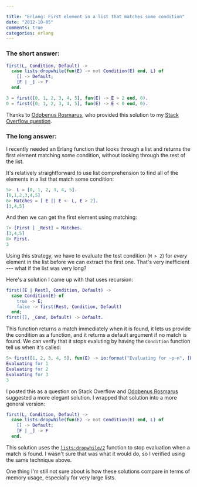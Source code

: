 ```yaml
---

title: "Erlang: First element in a list that matches some condition"
date: "2012-10-05"
comments: true
categories: erlang
---
```


### The short answer:

``` erlang 
first(L, Condition, Default) ->
  case lists:dropwhile(fun(E) -> not Condition(E) end, L) of
    [] -> Default;
    [F | _] -> F
  end.

3 = first([0, 1, 2, 3, 4, 5], fun(E) -> E > 2 end, 0).
0 = first([0, 1, 2, 3, 4, 5], fun(E) -> E < 0 end, 0).
```

Thanks to 
[Odobenus Rosmarus](http://stackoverflow.com/users/1092783/odobenus-rosmarus),
who provided this solution to my 
[Stack Overflow question](http://stackoverflow.com/questions/12657202).

### The long answer:

I recently needed an Erlang function that looks through a list and returns
the first element matching some condition, without looking through the rest
of the list.  

It's relatively straightforward to use list comprehension to find all of the 
elements in a list that match some condition:

``` erlang
5>  L = [0, 1, 2, 3, 4, 5].
[0,1,2,3,4,5]
6> Matches = [ E || E <- L, E > 2].
[3,4,5]
```

And then we can get the first element using matching:

``` erlang
7> [First | _Rest] = Matches.
[3,4,5]
8> First.
3
```

Using this strategy, we have to evaluate the test condition (`M > 2`) for
*every* element in the list before we can extract the first one.  That's 
very inefficient --- what if the list was very long?  

Here's a solution I came up with that uses recursion:

``` erlang
first([E | Rest], Condition, Default) ->
  case Condition(E) of
    true -> E;
    false -> first(Rest, Condition, Default)
  end;
first([], _Cond, Default) -> Default.
```

This function returns a match immediately when it is found, it lets us
provide the condition as a function, and it returns a default argument
if no match is found.  We can verify that it stops evaluting by
having the `Condition` function tell us when it's called:

``` erlang
5> first([1, 2, 3, 4, 5], fun(E) -> io:format("Evaluating for ~p~n", [E]), E > 2 end, 0).    
Evaluating for 1
Evaluating for 2
Evaluating for 3
3
```

I posted this as a question on Stack Overflow and 
[Odobenus Rosmarus](http://stackoverflow.com/users/1092783/odobenus-rosmarus) 
suggested a more elegant solution.  I wrapped that solution into
a more general version:

``` erlang
first(L, Condition, Default) ->
  case lists:dropwhile(fun(E) -> not Condition(E) end, L) of
    [] -> Default;
    [F | _] -> F
  end.
```

This solution uses the 
[`lists:dropwhile/2`](http://erldocs.com/R15B/stdlib/lists.html?i=0&search=lists:drop#dropwhile/2)
function to stop evaluation when a match is found.  I wasn't sure that was what 
it would do, so I verified using the same technique above.

One thing I'm still not sure about is how these solutions compare in terms
of memory usage, especially for very large lists.
